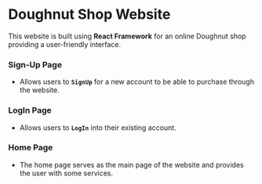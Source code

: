 # Doughnut Shop Website
This website is built using **React Framework** for an online Doughnut shop providing a user-friendly interface.

### Sign-Up Page
* Allows users to **`SignUp`** for a new account to be able to purchase through the website.

### LogIn Page
* Allows users to **`LogIn`** into their existing account.

### Home Page
* The home page serves as the main page of the website and provides the user with some services.
